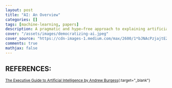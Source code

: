 ```yaml
---
layout: post
title: "AI: An Overview"
categories: []
tags: [machine-learning, papers]
description: A pragmatic and hype–free approach to explaining artificial intelligence and how it can be utilised by businesses today.
cover: "/assets/images/democratizing-ai.jpeg"
cover_source: "https://cdn-images-1.medium.com/max/2600/1*bJNAcPzjajtEZ6M5e-6CMw.jpeg"
comments: true
mathjax: false
---
```




## REFERENCES:

<small>[The Executive Guide to Artificial Intelligence by Andrew Burgess](https://www.goodreads.com/book/show/36751535-the-executive-guide-to-artificial-intelligence){:target="_blank"}</small><br>